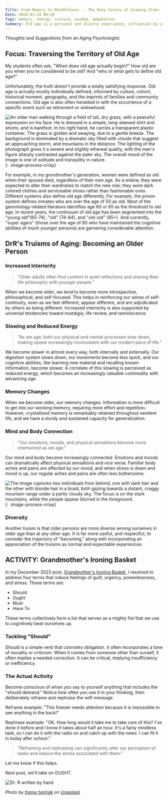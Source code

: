 ```yaml
---
Title: From Memory to Mindfulness -- The Many Facets of Growing Older
Date: 2024-01-24 08:20
Tags: memory, energy, culture, wisdom, adaptation
Summary: Old age is a personal and diverse experience, influenced by culture and life events, with changes in introspection, memory, and physical abilities that are not defined by age alone.
---
```


_Thoughts and Suggestions from an Aging Psychologist._

## Focus: Traversing the Territory of Old Age

My students often ask, "When does old age actually begin?" How old are you when you're considered to be old? And "who or what gets to define old age?"

Unfortunately, the truth doesn't provide a totally satisfying response. Old age is actually mostly individually defined, informed by culture, cohort, historical moment, geography, and the imprints of families and community connections. Old age is also often heralded in with the occurrence of a specific event such as retirement or widowhood.

![An older man walking through a field of tall, dry grass, with a peaceful expression on his face. He is dressed in a simple, long-sleeved shirt and shorts, and is barefoot. In his right hand, he carries a transparent plastic container. The grass is golden and swaying, due to a gentle breeze. The background is dominated by a dramatic sky filled with clouds that suggest an approaching storm, and mountains in the distance. The lighting of the photograph gives it a serene and slightly ethereal quality, with the man's figure sharply contrasted against the paler sky. The overall mood of the image is one of solitude and tranquility in nature.]({static}/images/frame-harirak-U_QwhZ7CDfs-unsplash.jpg){: .image-process-crisp}

For example, in my grandmother's generation, women were defined as old when their spouse died, regardless of their own age. As a widow, they were expected to alter their wardrobes to match the new role; they wore dark colored clothes and serviceable shoes rather than fashionable ones. Different systems also define old age differently. For example, the prison system defines inmates who are over the age of 50 as old. Most of the gerontology-related literature identifies age 60 or 65 as the threshold to old age. In recent years, the continuum of old age has been segmented into the "young old"(65-74), "old" (74-84), and "old-old" (85+). And currently, "super agers" (those over the age of 80 who have maintained the cognitive abilities of much younger persons) are garnering considerable attention.

## DrR's Truisms of Aging: Becoming an Older Person

### Increased Interiority

> "Older adults often find comfort in quiet reflections and sharing their life philosophy with younger people."

When we become older, we tend to become more introspective, philosophical, and self-focused. This helps in reinforcing our sense of self-continuity, even as we feel different, appear different, and are adjudicated by others as being different. Increased interiority is also supported by universal tendencies toward nostalgia, life review, and reminiscence.

### Slowing and Reduced Energy

> "As we age, both our physical and mental processes slow down, making speed increasingly inconsistent with our modern pace of life."

We become slower in almost every way, both internally and externally. Our digestion system slows down, our movements become less quick, and our cognitive abilities, like learning new material and recalling known information, become slower. A correlate of this slowing is perceived as reduced energy, which becomes an increasingly valuable commodity with advancing age.

### Memory Changes

When we become older, our memory changes. Information is more difficult to get into our working memory, requiring more effort and repetition. However, crystallized memory is remarkably retained throughout sentient life, and we have a sturdy and sustained capacity for generalization.

### Mind and Body Connection

> "Our emotions, moods, and physical sensations become more intertwined as we age."

Our mind and body become increasingly connected. Emotions and moods can dramatically affect physical sensations and vice versa. Familiar body aches and pains are affected by our mood, and when stress is down and mood is up, our regular aches and pains are often less bothersome.

![The image captures two individuals from behind, one with dark hair and the other with blonde hair in a braid, both gazing towards a distant, craggy mountain range under a partly cloudy sky. The focus is on the stark mountains, while the people appear blurred in the foreground.]({static}/images/neom-r_cSTNf5ZK0-unsplash.jpg){: .image-process-crisp}

### Diversity

Another truism is that older persons are more diverse among ourselves in older age than at any other age. It is far more useful, and respectful, to consider the trajectory of "becoming," along with incorporating an appreciation of the truisms as normal and expectable experiences.

## ACTIVITY: Grandmother's Ironing Basket

In my December 2023 post, [Grandmother's Ironing Basket]({filename}the_ironing_basket.md), I resolved to address four terms that induce feelings of guilt, urgency, powerlessness, and stress. These terms are:

- Should
- Ought
- Must
- Have To

These terms collectively form a list that serves as a mighty fist that we use to cognitively beat ourselves up.

### Tackling "Should"

Should is a simple verb that connotes obligation. It often incorporates a tone of morality or criticism. When it comes from someone other than ourself, it often implies a needed correction. It can be critical, implying insufficiency or inefficiency.

### The Actual Activity

Become conscious of when you say to yourself anything that includes the "should demand." Notice how often you use it in your thinking, then deliberately reframe and rephrase the self-message.

Reframe example: "This freezer needs attention because it is impossible to see anything in the back!"

Rephrase example: "OK. How long would it take me to take care of this? I've done it before and I know it takes about half an hour. It's a fairly mindless task, so I can do it with the radio on and catch up with the news. I can fit it in today after school."

> "Reframing and rephrasing can significantly alter our perception of tasks and reduce the stress associated with them."

Let me know if this helps.

Next post, we'll take on OUGHT.

![Dr. R written by hand]({static}/images/dr_r_sm.png)

_Photo by [frame harirak](https://unsplash.com/@framemily?utm_content=creditCopyText&utm_medium=referral&utm_source=unsplash) on [Unsplash](https://unsplash.com/photos/person-walking-on-pathway-beside-plants-during-daytime-U_QwhZ7CDfs?utm_content=creditCopyText&utm_medium=referral&utm_source=unsplash)_
